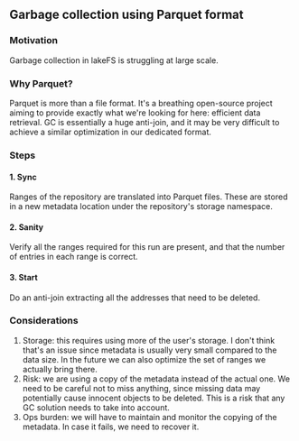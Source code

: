 ## Garbage collection using Parquet format

### Motivation

Garbage collection in lakeFS is struggling at large scale.

### Why Parquet?

Parquet is more than a file format. It's a breathing open-source project aiming to provide exactly what we're looking for here: efficient data retrieval. GC is essentially a huge anti-join, and it may be very difficult to achieve a similar optimization in our dedicated format.


### Steps

#### 1. Sync
Ranges of the repository are translated into Parquet files. These are stored in a new metadata location under the repository's storage namespace.

#### 2. Sanity
Verify all the ranges required for this run are present, and that the number of entries in each range is correct.

#### 3. Start
Do an anti-join extracting all the addresses that need to be deleted.

### Considerations
1. Storage: this requires using more of the user's storage. I don't think that's an issue since metadata is usually very small compared to the data size. In the future we can also optimize the set of ranges we actually bring there.
1. Risk: we are using a copy of the metadata instead of the actual one. We need to be careful not to miss anything, since missing data may potentially cause innocent objects to be deleted.  This is a risk that any GC solution needs to take into account.
1. Ops burden: we will have to maintain and monitor the copying of the metadata. In case it fails, we need to recover it.
